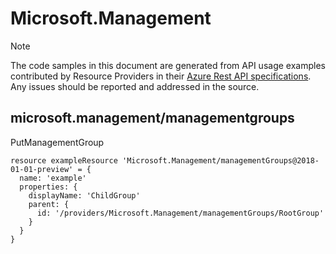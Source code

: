 # Microsoft.Management
  
> [!NOTE]
> The code samples in this document are generated from API usage examples contributed by Resource Providers in their [Azure Rest API specifications](https://github.com/Azure/azure-rest-api-specs). Any issues should be reported and addressed in the source.


## microsoft.management/managementgroups

PutManagementGroup
```bicep
resource exampleResource 'Microsoft.Management/managementGroups@2018-01-01-preview' = {
  name: 'example'
  properties: {
    displayName: 'ChildGroup'
    parent: {
      id: '/providers/Microsoft.Management/managementGroups/RootGroup'
    }
  }
}
```
